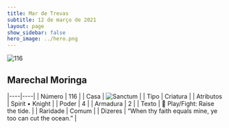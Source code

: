 ```yaml
---
title: Mar de Trevas
subtitle: 12 de março de 2021
layout: page
show_sidebar: false
hero_image: ../hero.png
---
```


![116](https://cdn.keyforgegame.com/media/card_front/pt/496_116_4QGJGJJGW6PJ_pt.png)

## Marechal Moringa

|----|----|
| Número | 116 |
| Casa | ![Sanctum](https://archonarcana.com/images/thumb/c/c7/Sanctum.png/22px-Sanctum.png "Santuário") |
| Tipo | Criatura |
| Atributos | Spirit • Knight |
| Poder | 4 |
| Armadura | 2 |
| Texto |  Play/Fight: Raise the tide. |
| Raridade | Comum |
| Dizeres | “When thy faith equals mine, ye too can cut the ocean.” |
